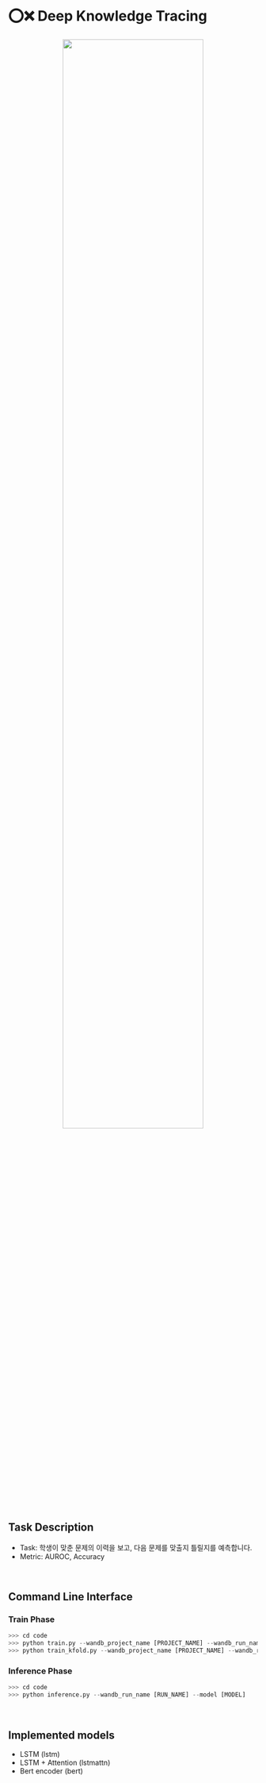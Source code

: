 # ⭕❌ **Deep Knowledge Tracing**
<p align='center'>
<img src=https://user-images.githubusercontent.com/63627253/119375251-8f2c8100-bcf5-11eb-89b7-583434f96171.gif width=75%>
</p>
          
</br>

## **Task Description**

- Task: 학생이 맞춘 문제의 이력을 보고, 다음 문제를 맞출지 틀릴지를 예측합니다.
- Metric: AUROC, Accuracy
  
</br>

## **Command Line Interface**

### **Train Phase**
```python
>>> cd code
>>> python train.py --wandb_project_name [PROJECT_NAME] --wandb_run_name [RUN_NAME] --model [MODEL]
>>> python train_kfold.py --wandb_project_name [PROJECT_NAME] --wandb_run_name [RUN_NAME] --model [MODEL] --kfold 5
```

### **Inference Phase**
```python
>>> cd code
>>> python inference.py --wandb_run_name [RUN_NAME] --model [MODEL]
```

</br>
  
## **Implemented models**
- LSTM (lstm)
- LSTM + Attention (lstmattn)
- Bert encoder (bert)
